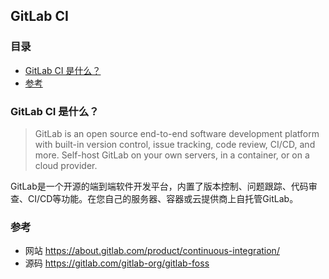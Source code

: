 ## GitLab CI


### 目录
* [GitLab CI 是什么？](#GitLab-CI-是什么？) 
* [参考](#参考)

### GitLab CI 是什么？
> GitLab is an open source end-to-end software development platform with built-in version control, issue tracking, code review, CI/CD, and more. Self-host GitLab on your own servers, in a container, or on a cloud provider.

GitLab是一个开源的端到端软件开发平台，内置了版本控制、问题跟踪、代码审查、CI/CD等功能。在您自己的服务器、容器或云提供商上自托管GitLab。


### 参考
* 网站 https://about.gitlab.com/product/continuous-integration/
* 源码 https://gitlab.com/gitlab-org/gitlab-foss
